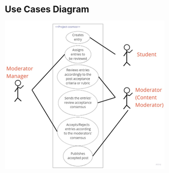 # Use Cases Diagram

![Logo](https://github.com/Edwin-Lines/Project-Cosmos/blob/main/Resources/Images/CosmosProject_UseCasesDiagram.jpg)
